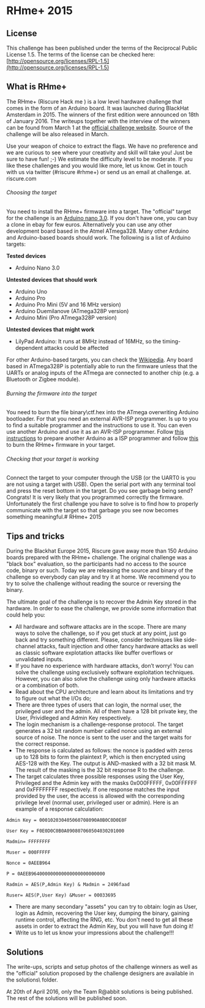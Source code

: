 # RHme+ 2015

## License
This challenge has been published under the terms of the Reciprocal Public License 1.5.
The terms of the license can be checked here: [http://opensource.org/licenses/RPL-1.5](http://opensource.org/licenses/RPL-1.5)

## What is RHme+

The RHme+ (Riscure Hack me ) is a low level hardware challenge that comes in the form of an Arduino board. It was launched during BlackHat Amsterdam in 2015. The winners of the first edition were announced on 18th of January 2016. The writeups together with the interview of the winners can be found from March 1 at the [official challenge website](http://www.riscure.com/challenge). Source of the challenge will be also released in March.
 
Use your weapon of choice to extract the flags. We have no preference and we are curious to see where your creativity and skill will take you! Just be sure to have fun! ;-)
We estimate the difficulty level to be moderate. If you like these challenges and you would like more, let us know. Get in touch with us via twitter (#riscure #rhme+) or send us an email at challenge. at. riscure.com


###### Choosing the target
You need to install the RHme+ firmware into a target. The "official" target for the challenge is an [Arduino nano 3.0](https://www.arduino.cc/en/Main/ArduinoBoardNano). If you don't have one, you can buy a clone in ebay for few euros. Alternatively you can use any other development board based in the Atmel ATmega328. Many other Arduino and Arduino-based boards should work. The following is a list of Arduino targets:

**Tested devices**
- Arduino Nano 3.0

**Untested devices that should work**
- Arduino Uno
- Arduino Pro
- Arduino Pro Mini (5V and 16 MHz version)
- Arduino Duemilanove (ATmega328P version)
- Arduino Mini (Pro ATmega328P version)

**Untested devices that might work**
- LilyPad Arduino: It runs at 8MHz instead of 16MHz, so the timing-dependent attacks could be affected

For other Arduino-based targets, you can check the [Wikipedia](http://en.wikipedia.org/wiki/List_of_Arduino_boards_and_compatible_systems). Any board based in ATmega328P is potentially able to run the firmware unless that the UARTs or analog inputs of the ATmega are connected to another chip (e.g. a Bluetooth or Zigbee module).

###### Burning the firmware into the target
You need to burn the file binary\ctf.hex into the ATmega overwriting Arduino bootloader. For that you need an external AVR-ISP programmer. Is up to you to find a suitable programmer and the instructions to use it. You can even use another Arduino and use it as an AVR-ISP programmer. Follow [this instructions](http://www.arduino.cc/en/Tutorial/ArduinoISP) to prepare another Arduino as a ISP programmer and follow [this](http://learn.adafruit.com/arduino-tips-tricks-and-techniques/arduinoisp#bonus-using-with-avrdude) to burn the RHme+ firmware in your target.

###### Checking that your target is working
Connect the target to your computer through the USB (or the UART0 is you are not using a target with USB). Open the serial port with any terminal tool and press the reset bottom in the target. Do you see garbage being send? Congrats! It is very likely that you programmed correctly the firmware. Unfortunately the first challenge you have to solve is to find how to properly communicate with the target so that garbage you see now becomes something meaningful.# RHme+ 2015

## Tips and tricks

During the Blackhat Europe 2015, Riscure gave away more than 150 Arduino boards prepared with the RHme+ challenge. The original challenge was a "black box" evaluation, so the participants had no access to the source code, binary or such. Today we are releasing the source and binary of the challenge so everybody can play and try it at home. We recommend you to try to solve the challenge without reading the source or reversing the binary.

The ultimate goal of the challenge is to recover the Admin Key stored in the hardware. In order to ease the challenge, we provide some information that could help you:

* All hardware and software attacks are in the scope. There are many ways to solve the challenge, so if you get stuck at any point, just go back and try something different. Please, consider techniques like side-channel attacks, fault injection and other fancy hardware attacks as well as classic software explotation attacks like buffer overflows or unvalidated inputs.
* If you have no experience with hardware attacks, don’t worry! You can solve the challenge using exclusively software exploitation techniques. However, you can also solve the challenge using only hardware attacks or a combination of both.
* Read about the CPU architecture and learn about its limitations and try to figure out what the I/Os do;
* There are three types of users that can login, the normal user, the privileged user and the admin. All of them have a 128 bit private key, the User, Prividleged and Admin Key respectively.
* The login mechanism is a challenge-response protocol. The target generates a 32 bit random number called nonce using an external source of noise. The nonce is sent to the user and the target waits for the correct response.
* The response is calculated as follows: the nonce is padded with zeros up to 128 bits to form the plaintext P, which is then encrypted using AES-128 with the Key. The output is AND-masked with a 32 bit mask M. The result of the masking is the 32 bit response R to the challenge.
* The target calculates three possible responses using the User Key, Privileged and the Admin key with the masks 0x000FFFFF, 0x00FFFFFF and 0xFFFFFFFF respectively. If one response matches the input provided by the user, the access is allowed with the corresponding privilege level (normal user, privileged user or admin). Here is an example of a response calculation:

```
Admin Key = 000102030405060708090A0B0C0D0E0F

User Key = F0E0D0C0B0A090807060504030201000

Madmin= FFFFFFFF

Muser = 000FFFFF

Nonce = 0AEEB964

P = 0AEEB964000000000000000000000000

Radmin = AES(P,Admin Key) & Madmin = 2496faad

Ruser= AES(P,User Key) &Muser = 00033695
```

* There are many secondary "assets" you can try to obtain: login as User, login as Admin, recovering the User key, dumping the binary, gaining runtime control, affecting the RNG, etc. You don't need to get all these assets in order to extract the Admin Key, but you will have fun doing it!
* Write us to let us know your impressions about the challenge!!!

## Solutions ##
The write-ups, scripts and setup photos of the challenge winners as well as the "official" solution proposed by the challenge designers are available in the solutions\ folder. 

At 20th of April 2016, only the Team R@abbit solutions is being published. The rest of the solutions will be published soon.